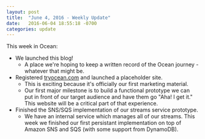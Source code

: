 ```yaml
---
layout: post
title:  "June 4, 2016 - Weekly Update"
date:   2016-06-04 18:55:18 -0700
categories: update
---
```


This week in Ocean:

* We launched this blog!
  * A place we're hoping to keep a written record of the 
    Ocean journey - whatever that might be.
* Registered [tryocean.com](https://tryocean.com) and launched a placeholder site.
  * This is exciting because it's officially our first marketing material.
  * Our first major milestone is to build a functional prototype we can put
    in front of our target audience and have them go "Aha! I get it." This
    website will be a critical part of that experience.
* Finished the SNS/SQS implementation of our streams service prototype.
  * We have an internal service which manages all of our streams. 
    This week we finished our first persistant implementation on top of
    Amazon SNS and SQS (with some support from DynamoDB).

